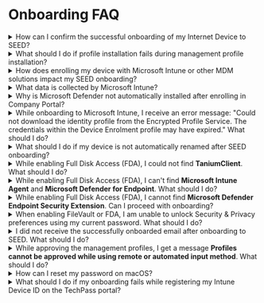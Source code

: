 # Onboarding FAQ

<details>
  <summary>How can I confirm the successful onboarding of my Internet Device to SEED?</summary>

After completing the onboarding process for your device to SEED, you should expect to receive a confirmation email indicating successful onboarding within two hours. This email will be sent to your organizational email address.

If you have not received the confirmation email after this two-hour period, raise a [support request](https://go.gov.sg/seed-techpass-support) for assistance.
</details>

<details>
  <summary>What should I do if profile installation fails during management profile installation?</summary>

1. Ensure you have received an email confirming that the required SEED onboarding license has been assigned to you. If you have received this confirmation, proceed to step 2.
2. Navigate to the **Apple** menu > **System Preferences** > **Profiles**.
3. If you already have an existing **Management Profile**, select it and remove it by clicking the minus icon at the lower-left corner.
4. If you encounter difficulties removing the **Management Profile**, uninstall **Company Portal**.
5. Reinstall [Company Portal](https://go.microsoft.com/fwlink/?linkid=853070).
6. [Onboard your device to SEED](onboard-device/identify-onboarding-persona).

</details>
<details>
  <summary>How does enrolling my device with Microsoft Intune or other MDM solutions impact my SEED onboarding?</summary>

  Enrolling your device with Microsoft Intune or other MDM solutions can have an impact on your SEED onboarding process. It's important to remove any existing enrollments with Microsoft Intune or other MDM solutions from your device before proceeding with SEED onboarding.

</details>
<details>
  <summary>What data is collected by Microsoft Intune?</summary>

  To learn about the data collected by Microsoft Intune, please refer to [Data collection in Intune](https://docs.microsoft.com/en-us/mem/intune/protect/privacy-data-collect).

</details>
<details>
  <summary>Why is Microsoft Defender not automatically installed after enrolling in Company Portal?</summary>

  This can happen if Defender or any other antivirus solution previously installed on the device was not completely removed before onboarding to SEED. To address this, please verify that Microsoft Defender is correctly configured on your device by following the steps provided in [Verify if Microsoft Defender is configured correctly on your device][verify-defender-configuration].

</details>
  
<details>
  <summary>While onboarding to Microsoft Intune, I receive an error message: "Could not download the identity profile from the Encrypted Profile Service. The credentials within the Device Enrolment profile may have expired." What should I do?</summary>

  One possible reason for this error is that your device may have been previously onboarded to Microsoft Intune by a different user and was not properly offboarded during the pre-onboarding steps.

  To confirm this, please [raise a support request][raise-support-request] and provide your device's serial number. The SEED team will investigate whether your device was previously enrolled in Microsoft Intune under a different user.

  If this is confirmed, you can choose one of the following options to offboard your device from Microsoft Intune and then retry the SEED onboarding process:

  - For Windows users, refer to the [SEED offboarding steps for Windows](offboard-device/windows).
  - For macOS users, go to **System Preferences** and locate the old Management Profile. Follow the [SEED offboarding steps for macOS](offboard-device/mac-os).
</details>
  
<details>
  <summary>What should I do if my device is not automatically renamed after SEED onboarding?</summary>

  This can happen if Defender or any other antivirus already installed on the device was not completely removed before onboarding to SEED. To confirm this, [Verify if Microsoft Defender is configured correctly on your device][verify-defender-configuration].

</details>


<details>
  <summary>While enabling Full Disk Access (FDA), I could not find <b>TaniumClient</b>. What should I do?</summary>

  If **TaniumClient** is not visible while enabling Full Disk Access (FDA), follow these steps:


  1. Open the **Terminal** application and run the command: ``sudo chmod 755 /Library/Tanium/TaniumClient``.
  2. Go to the **Apple** menu > **System Preferences** > **Security & Privacy**.
  3. Click the **Privacy** tab.
  4. From the left pane, choose **Full Disk Access**.
  5. Click the lock icon at the lower left and use your Touch ID or enter your password to unlock.
  6. Click the plus icon on the **Full Disk Access** pane.
  7. Go to **Macintosh HD** > **Library** > **TaniumClient** and select the application file **TaniumClient**.
  8. Ensure the checkbox beside **TaniumClient** is selected.

</details>

<details>
  <summary>While enabling Full Disk Access (FDA), I can't find <b>Microsoft Intune Agent</b> and <b>Microsoft Defender for Endpoint</b>. What should I do?</summary>

  If **Microsoft Intune Agent** and **Microsoft Defender for Endpoint** are not visible while enabling Full Disk Access (FDA), follow these steps:

1. Go to the **Apple** menu > **System Preferences** > **Security & Privacy**.
2. Click the **Privacy** tab.
3. In the left pane, select **Full Disk Access**.
4. Click the lock icon at the lower left and use your Touch ID or enter your password to unlock.
5. Click the plus icon on the **Full Disk Access** pane and follow these steps as needed:
   - To add "Microsoft Intune Agent," navigate to **Macintosh HD** > **Library** > **Intune** and open **Microsoft Intune Agent.app**.
   - To add "Microsoft Defender for Endpoint," go to **Applications**, select **Microsoft Defender for Endpoint**, and click **Open**.

</details>

<details>
  <summary>While enabling Full Disk Access (FDA), I cannot find <b>Microsoft Defender Endpoint Security Extension</b>. Can I proceed with onboarding?</summary>

  Yes, you can proceed with your SEED onboarding, and **Microsoft Defender Endpoint Security Extension** should become available within four hours. If it does not become available after four hours, please raise a [support request](raise-an-incident-support-request) as it is necessary to ensure the completeness of your onboarding.

</details> 

<details>
  <summary>When enabling FileVault or FDA, I am unable to unlock Security & Privacy preferences using my current password. What should I do?</summary>

  This issue may arise due to a new password policy that requires you to reset your password. 
  
  Follow these steps:

1. Go to the **Apple** menu and choose **Lock Screen** or press **Command+Control+Q**.
2. Enter your current password and press **Return**.
3. You will be prompted to reset your password.
</details>

<details>
<summary>I did not receive the successfully onboarded email after onboarding to SEED. What should I do?</summary>

Possible reasons:

- Microsoft Defender or any other antivirus solution previously installed on the device was not completely removed before onboarding to SEED.
- Tanium and Cloudflare were not installed while onboarding to SEED.

Before raising a support request, confirm the following:

- [Verify if Microsoft Defender is configured correctly on your device][verify-defender-configuration].

- Check if Tanium and Cloudflare are installed. These applications should be automatically installed during device enrolment with SEED. If they are not installed, [raise a support request][raise-support-request].

</details>


<details>
  <summary>While approving the management profiles, I get a message <b>Profiles cannot be approved while using remote or automated input method</b>. What should I do?</summary>

  To resolve this issue, upgrade to the [latest macOS version][upgrade-macos] and ensure your Mac device has sufficient available disk space before attempting to approve the management profiles.


</details>

<details>
  <summary>How can I reset my password on macOS?</summary>
If you encounter password reset issues on macOS, it may be due to new password requirements. Before you proceed to reset your macOS password, please ensure that the new password meets the following requirements:

- It should contain at least 12 characters.
- It should not be the same as the previous three passwords.
- The same character cannot be used consecutively.
- It cannot have three sequential characters.
- It should contain at least one number and one alphabetic character.

Now, here are three options for resetting your macOS password:

<details>
  <summary>Reset password using Apple ID</summary>

Refer to [Reset your Mac login password using Apple ID](https://support.apple.com/en-gb/guide/mac-help/mh35902/mac) for step-by-step instructions.
</details>

<details>
  <summary>Reset password Using recovery key</summary>

**To reset your password using a recovery key**:

1. Click the question mark next to the password field in the login window.

?> If you do not see a question mark, press and hold the power button until your Mac shuts down, then press the power button to restart your Mac. Alternatively, enter any password three times.

2. Click **If you forgot your password, you can reset it using your Recovery Key**.
3. Enter the recovery key, making sure to use uppercase letters and include hyphens.
4. Reset your password.
</details>

<details>
  <summary>Reset password using recovery mode</summary>

If you do not have an Apple ID or a recovery key, you can reset your password in recovery mode based on your Mac's chip:

<!-- tabs:start -->

#### **M1 Chip**
1. Restart or shut down your device by pressing the power button until the screen is black and all lights, including the Touch Bar, are off.
2. Press and hold the power button on your Mac until the **Loading startup options** screen appears. After a few seconds, you’ll see two icons: **Macintosh HD** and **Options**.
3. Click **Options** and select your user account, then click **Next**.
4. Enter your password to continue.
5. Go to **Applications** > **Utilities** > **Terminal**.
6. Enter `resetpassword` and press `return`. The **Reset Password** assistant will be displayed.
7. Choose **My password doesn’t work when logging in** and click **Next**.
8. If prompted, select the user account for which you need to change the password.
9. Enter the old password and your new password in the respective fields.
10. Type the new password again to verify and provide a password hint.
11. Click **Next**.
12. Restart your device and, on the login screen, select your user account and enter the new password.

> **Notes**:

> 1. If you still cannot reset your password, repeat steps 1-6.
> 2. Select **My keyboard isn't working when typing my password to log in** and click **Next**.
> 3. Disable FileVault on the **Macintosh HD** volume.
> 4. Restart your device and, on the login screen, select your user account and enter the new password.

#### **Intel Chip**

1. Restart your device by pressing the power button while holding down the `Command + R` keys.
2. Release the keys when you see the load bar.
3. Go to **Applications** > **Utilities** > **Terminal**.
4. Enter `resetpassword` and press `return`. The **Reset Password** assistant will be displayed.
5. Choose **My password doesn’t work when logging in** and click **Next**.
6. If prompted, select the user account for which you need to change the password.
7. Enter the old password and your new password in the respective fields.
8. Type the new password again to verify and provide a password hint.
9. Click **Next**.
10. Restart your device and, on the login screen, select your user account and enter the new password.

> **Notes**:

> 1. If you still cannot reset your password, repeat steps 1-4.
> 2. Select **My keyboard isn't working when typing my password to log in** and click **Next**.
> 3. Disable FileVault on the **Macintosh HD** volume.
> 4. Restart your device and, on the login screen, select your user account and enter the new password.

<!-- tabs:end -->

</details>
</details>
</details>     

<details>
  <summary>What should I do if my onboarding fails while registering my Intune Device ID on the TechPass portal?</summary>

As a prerequisite, ensure the device you are onboarding to SEED has a stable internet connectivity until you see the **Onboarded** Status on the TechPass portal.

![intune-device-id-errors-tp-portal](../images/intune-device-id-error-faq.png)

| Reason for failed onboarding | Action required |
| ---|---|
| Unexpected Error| [Raise a support request](https://go.gov.sg/seed-techpass-support). |
| Software Misconfiguration Error | [Raise a support request](https://go.gov.sg/seed-techpass-support).|
| Endpoint Error | <br>1. Ensure the device you are onboarding to SEED has a stable internet connectivity until you see the **Onboarded** Status on the TechPass portal.<br>2. Go to the [TechPass portal](https://portal.techpass.gov.sg/).<br>3. At the top right, go to your user name and click **My Account**. Your profile details are displayed.<br>4. Go to the **SEED Devices** section and click **Retry**. <br>5. If the error persists, [Raise a support request](https://go.gov.sg/seed-techpass-support). |
| Software Installation Error | 1. Restart the device you are onboarding to SEED.<br>2. After 10-15 minutes, go to the [TechPass portal](https://portal.techpass.gov.sg/).<br>3. At the top right, go to your user name and click **My Account**. Your profile details are displayed.<br>4. Go to the **SEED Devices** section and click **Retry**. <br>5. If the error persists, [Raise a support request](https://go.gov.sg/seed-techpass-support).|
| Internal Error | 1. Restart the device you are onboarding to SEED.<br>2. After 10-15 minutes, go to the [TechPass portal](https://portal.techpass.gov.sg/).<br>3. At the top right, go to your user name and click **My Account**. Your profile details are displayed.<br>4. Go to the **SEED Devices** section and click **Retry**. <br>5. If the error persists, [Raise a support request](https://go.gov.sg/seed-techpass-support).|
| Device that is trying to onboard is a DWP device. Please onboard with a non-DWP device.| You can't onboard a DWP device to SEED. You can onboard only an Internet Device to SEED. |

</details>


   




[verify-defender-configuration]: post-onboarding-instructions/verify-microsoft-defender-is-configured-correctly-for-your-os
[raise-support-request]: https://go.gov.sg/seed-techpass-support
[upgrade-macos]: https://support.apple.com/downloads/macos
